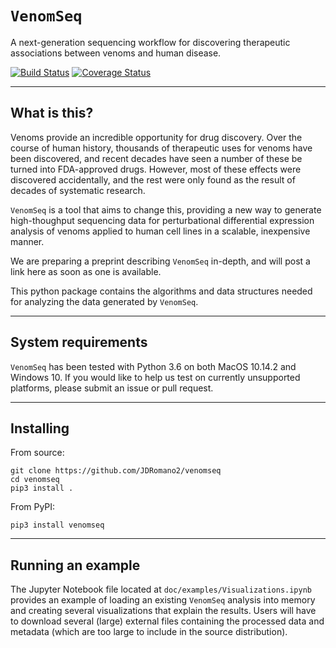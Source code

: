 # `VenomSeq`
A next-generation sequencing workflow for discovering therapeutic associations between venoms and human disease.

[![Build Status](https://travis-ci.com/JDRomano2/venomseq.svg?branch=master)](https://travis-ci.com/JDRomano2/venomseq)
[![Coverage Status](https://coveralls.io/repos/github/JDRomano2/venomseq/badge.svg?branch=master)](https://coveralls.io/github/JDRomano2/venomseq?branch=master)
- - -
## What is this?
Venoms provide an incredible opportunity for drug discovery. Over the course of human history, thousands of therapeutic uses for venoms have been discovered, and recent decades have seen a number of these be turned into FDA-approved drugs. However, most of these effects were discovered accidentally, and the rest were only found as the result of decades of systematic research.

`VenomSeq` is a tool that aims to change this, providing a new way to generate high-thoughput sequencing data for perturbational differential expression analysis of venoms applied to human cell lines in a scalable, inexpensive manner.

We are preparing a preprint describing `VenomSeq` in-depth, and will post a link here as soon as one is available.

This python package contains the algorithms and data structures needed for analyzing the data generated by `VenomSeq`.
- - -
## System requirements
`VenomSeq` has been tested with Python 3.6 on both MacOS 10.14.2 and Windows 10. If you would like to help us test on currently unsupported platforms, please submit an issue or pull request.
- - -
## Installing
From source:
```
git clone https://github.com/JDRomano2/venomseq
cd venomseq
pip3 install .
```
From PyPI:
```
pip3 install venomseq
```

- - -
## Running an example
The Jupyter Notebook file located at `doc/examples/Visualizations.ipynb` provides an example of loading an existing `VenomSeq` analysis into memory and creating several visualizations that explain the results. Users will have to download several (large) external files containing the processed data and metadata (which are too large to include in the source distribution).